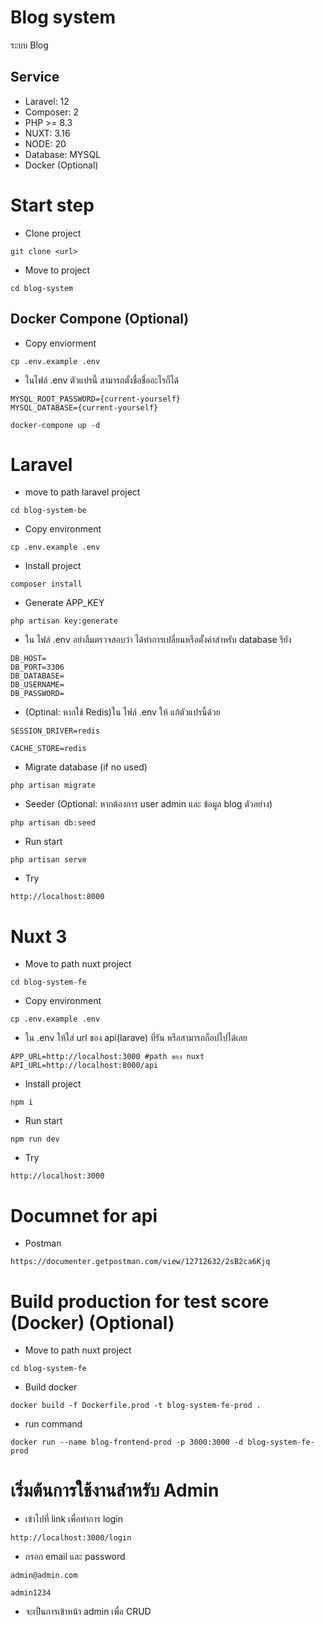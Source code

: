 #  Blog system

ระบบ Blog

## Service
- Laravel: 12
- Composer: 2
- PHP >= 8.3
- NUXT: 3.16
- NODE: 20
- Database: MYSQL
- Docker (Optional)

# Start step

- Clone project
```
git clone <url>
```

- Move to project
```
cd blog-system
```

## Docker Compone (Optional)

- Copy enviorment
```
cp .env.example .env
```
- ในไฟล์ .env ตัวแปรนี้ สามารถตั้งชื่อชื่ออะไรก็ได้
```
MYSQL_ROOT_PASSWORD={current-yourself}
MYSQL_DATABASE={current-yourself}
```
```
docker-compone up -d
```

# Laravel
- move to path laravel project
```
cd blog-system-be
```
- Copy environment
```
cp .env.example .env
```
- Install project
```
composer install
```
- Generate APP_KEY
```
php artisan key:generate
```
- ใน ไฟล์ .env อย่าลืมตรวจสอบว่า ได้ทำการเปลี่ยนหรือตั้งค่าสำหรับ database รึยัง
```
DB_HOST=
DB_PORT=3306
DB_DATABASE=
DB_USERNAME=
DB_PASSWORD=
```

- (Optinal: หากใช้ Redis)ใน ไฟล์ .env ให้ แก้ตัวแปรนี้ด้วย
```
SESSION_DRIVER=redis
```
```
CACHE_STORE=redis
```
- Migrate database (if no used)
```
php artisan migrate
```
- Seeder (Optional: หากต้องการ user admin และ ข้อมูล blog ตัวอย่าง)
```
php artisan db:seed
```
- Run start
```
php artisan serve
```
- Try
```
http://localhost:8000
```

# Nuxt 3
- Move to path nuxt project
```
cd blog-system-fe
```
- Copy environment
```
cp .env.example .env
```
- ใน .env ให้ใส่ url ของ api(larave) ที่รัน หรือสามารถก็อปไปได้เลย
```
APP_URL=http://localhost:3000 #path ของ nuxt
API_URL=http://localhost:8000/api
```
- Install project
```
npm i
```
- Run start
```
npm run dev
```
- Try
```
http://localhost:3000
```

# Documnet for api
- Postman
```
https://documenter.getpostman.com/view/12712632/2sB2ca6Kjq
```

# Build production for test score (Docker) (Optional)
- Move to path nuxt project
```
cd blog-system-fe
```
- Build docker
```
docker build -f Dockerfile.prod -t blog-system-fe-prod .
```
- run command
```
docker run --name blog-frontend-prod -p 3000:3000 -d blog-system-fe-prod 
```

# เริ่มต้นการใช้งานสำหรับ Admin
- เข้าไปที่ link เพื่อทำการ login
```
http://localhost:3000/login
```
- กรอก email และ password
```
admin@admin.com
```
```
admin1234
```
- จะเป็นการเข้าหน้า admin เพื่อ CRUD